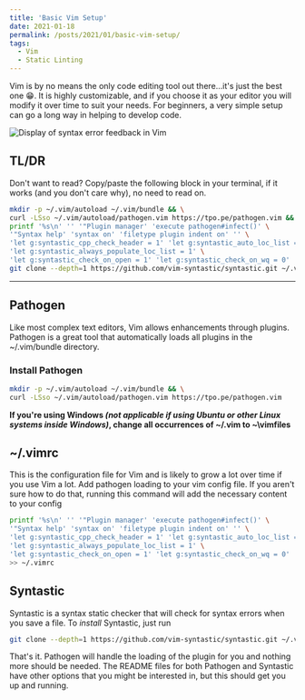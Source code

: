 ```yaml
---
title: 'Basic Vim Setup'
date: 2021-01-18
permalink: /posts/2021/01/basic-vim-setup/
tags:
  - Vim
  - Static Linting
---
```


Vim is by no means the only code editing tool out there...it's just the best one :grin:.
It is highly customizable, and if you choose it as your editor you will modify it over time to suit your needs.
For beginners, a very simple setup can go a long way in helping to develop code.

![Display of syntax error feedback in Vim](/images/error-tray.jpg)

## TL/DR
Don't want to read?
Copy/paste the following block in your terminal, if it works (and you don't care why), no need to read on.
```bash
mkdir -p ~/.vim/autoload ~/.vim/bundle && \
curl -LSso ~/.vim/autoload/pathogen.vim https://tpo.pe/pathogen.vim && \
printf '%s\n' '' '"Plugin manager' 'execute pathogen#infect()' \
'"Syntax help' 'syntax on' 'filetype plugin indent on' '' \
'let g:syntastic_cpp_check_header = 1' 'let g:syntastic_auto_loc_list = 1' \
'let g:syntastic_always_populate_loc_list = 1' \
'let g:syntastic_check_on_open = 1' 'let g:syntastic_check_on_wq = 0' '' >> ~/.vimrc && \
git clone --depth=1 https://github.com/vim-syntastic/syntastic.git ~/.vim/bundle/syntastic
```

---

## Pathogen
Like most complex text editors, Vim allows enhancements through plugins.
Pathogen is a great tool that automatically loads all plugins in the ~/.vim/bundle directory.

### Install Pathogen
```bash
mkdir -p ~/.vim/autoload ~/.vim/bundle && \
curl -LSso ~/.vim/autoload/pathogen.vim https://tpo.pe/pathogen.vim
```

**If you're using Windows _(not applicable if using Ubuntu or other Linux systems inside Windows)_, change all occurrences of ~/.vim to ~\vimfiles**

## ~/.vimrc
This is the configuration file for Vim and is likely to grow a lot over time if you use Vim a lot.
Add pathogen loading to your vim config file.
If you aren't sure how to do that, running this command will add the necessary content to your config
```bash
printf '%s\n' '' '"Plugin manager' 'execute pathogen#infect()' \
'"Syntax help' 'syntax on' 'filetype plugin indent on' '' \
'let g:syntastic_cpp_check_header = 1' 'let g:syntastic_auto_loc_list = 1' \
'let g:syntastic_always_populate_loc_list = 1' \
'let g:syntastic_check_on_open = 1' 'let g:syntastic_check_on_wq = 0' '' >> ~/.vimrc && \
>> ~/.vimrc
```

## Syntastic
Syntastic is a syntax static checker that will check for syntax errors when you save a file.
To _install_ Syntastic, just run
```bash
git clone --depth=1 https://github.com/vim-syntastic/syntastic.git ~/.vim/bundle/syntastic
```

That's it.
Pathogen will handle the loading of the plugin for you and nothing more should be needed.
The README files for both Pathogen and Syntastic have other options that you might be interested in, but this should get you up and running.
